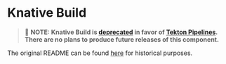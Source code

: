 # Knative Build

> :rotating_light: **NOTE: Knative Build is 
> [deprecated](https://github.com/knative/build/issues/614)
> in favor of [Tekton Pipelines](https://github.com/tektoncd/pipeline). There
> are no plans to produce future releases of this component.**

The original README can be found [here](./README-old.md) for historical
purposes.
